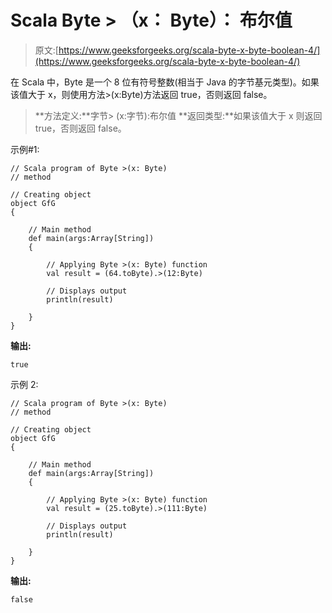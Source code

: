 # Scala Byte > （x： Byte）： 布尔值

> 原文:[https://www.geeksforgeeks.org/scala-byte-x-byte-boolean-4/](https://www.geeksforgeeks.org/scala-byte-x-byte-boolean-4/)

在 Scala 中，Byte 是一个 8 位有符号整数(相当于 Java 的字节基元类型)。如果该值大于 x，则使用方法>(x:Byte)方法返回 true，否则返回 false。

> **方法定义:**字节> (x:字节):布尔值
> **返回类型:**如果该值大于 x 则返回 true，否则返回 false。

示例#1:

```
// Scala program of Byte >(x: Byte)
// method 

// Creating object 
object GfG 
{ 

    // Main method 
    def main(args:Array[String]) 
    { 

        // Applying Byte >(x: Byte) function 
        val result = (64.toByte).>(12:Byte) 

        // Displays output 
        println(result) 

    } 
} 
```

**输出:**

```
true
```

示例 2:

```
// Scala program of Byte >(x: Byte)
// method 

// Creating object 
object GfG 
{ 

    // Main method 
    def main(args:Array[String]) 
    { 

        // Applying Byte >(x: Byte) function 
        val result = (25.toByte).>(111:Byte) 

        // Displays output 
        println(result) 

    } 
} 
```

**输出:**

```
false
```